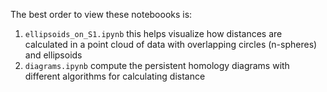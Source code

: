 The best order to view these noteboooks is:

1. `ellipsoids_on_S1.ipynb` this helps visualize how distances are calculated in a point cloud of data with overlapping circles (n-spheres) and ellipsoids
2. `diagrams.ipynb` compute the persistent homology diagrams with different algorithms for calculating distance